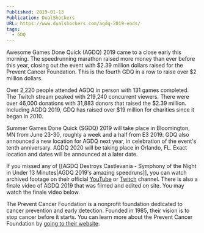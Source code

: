 ```yaml
---
Published: 2019-01-13
Publication: DualShockers
URL: https://www.dualshockers.com/agdq-2019-ends/
tags:
  - GDQ
---
```

Awesome Games Done Quick (AGDQ) 2019 came to a close early this morning. The speedrunning marathon raised more money than ever before this year, closing out the event with $2.39 million dollars raised for the Prevent Cancer Foundation. This is the fourth GDQ in a row to raise over $2 million dollars.

Over 2,220 people attended AGDQ in person with 131 games completed. The Twitch stream peaked with 219,240 concurrent viewers. There were over 46,000 donations with 31,883 donors that raised the $2.39 million. Including AGDQ 2019, GDQ has raised over $19 million for charities since it began in 2010.

Summer Games Done Quick (SGDQ) 2019 will take place in Bloomington, MN from June 23-30, roughly a week and a half from E3 2019. GDQ also announced a new location for AGDQ next year, in celebration of the event's tenth anniversary. AGDQ 2020 will be taking place in Orlando, FL. Exact location and dates will be announced at a later date.

If you missed any of [[AGDQ Destroys Castlevania - Symphony of the Night in Under 13 Minutes|AGDQ 2019's amazing speedruns]], you can watch archived footage on their official [YouTube](https://www.youtube.com/user/gamesdonequick/featured) or [Twitch](https://www.twitch.tv/gamesdonequick) channel. There is also a finale video of AGDQ 2019 that was filmed and edited on site. You may watch the finale video below.

The Prevent Cancer Foundation is a nonprofit foundation dedicated to cancer prevention and early detection. Founded in 1985, their vision is to stop cancer before it starts. You can learn more about the Prevent Cancer Foundation by [going to their website](https://preventcancer.org/).